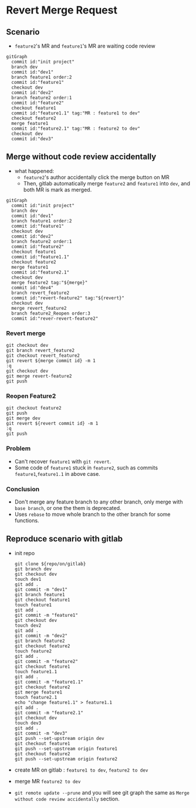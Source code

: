 # Revert Merge Request

## Scenario

- `feature2`'s MR and `feature1`'s MR are waiting code review

```mermaid
gitGraph
  commit id:"init project"
  branch dev
  commit id:"dev1"
  branch feature1 order:2
  commit id:"feature1"
  checkout dev
  commit id:"dev2"
  branch feature2 order:1
  commit id:"feature2"
  checkout feature1
  commit id:"feature1.1" tag:"MR : feature1 to dev"
  checkout feature2
  merge feature1
  commit id:"feature2.1" tag:"MR : feature2 to dev"
  checkout dev
  commit id:"dev3"
```

## Merge without code review accidentally

- what happened:
  - `feature2`'s author accidentally click the merge button on MR
  - Then, gitlab automatically merge `feature2` and `feature1` into `dev`, and both MR is mark as merged.

```mermaid
gitGraph
  commit id:"init project"
  branch dev
  commit id:"dev1"
  branch feature1 order:2
  commit id:"feature1"
  checkout dev
  commit id:"dev2"
  branch feature2 order:1
  commit id:"feature2"
  checkout feature1
  commit id:"feature1.1"
  checkout feature2
  merge feature1
  commit id:"feature2.1"
  checkout dev
  merge feature2 tag:"${merge}"
  commit id:"dev4"
  branch revert_feature2
  commit id:"revert-feature2" tag:"${revert}"
  checkout dev
  merge revert_feature2
  branch feature2_Reopen order:3
  commit id:"rever-revert-feature2"
```

### Revert merge

```
git checkout dev
git branch revert_feature2
git checkout revert_feature2
git revert ${merge commit id} -m 1
:q
git checkout dev
git merge revert-feature2
git push
```

### Reopen Feature2

```
git checkout feature2
git push
git merge dev
git revert ${revert commit id} -m 1
:q
git push
```

### Problem

- Can't recover `feature1` with `git revert`.
- Some code of `feature1` stuck in `feature2`, such as commits `feature1`,`feature1.1` in above case.

### Conclusion

- Don't merge any feature branch to any other branch, only merge with `base branch`, or one the them is deprecated.
- Uses `rebase` to move whole branch to the other branch for some functions.

## Reproduce scenario with gitlab

- init repo

  ```
  git clone ${repo/on/gitlab}
  git branch dev
  git checkout dev
  touch dev1
  git add .
  git commit -m "dev1"
  git branch feature1
  git checkout feature1
  touch feature1
  git add .
  git commit -m "feature1"
  git checkout dev
  touch dev2
  git add .
  git commit -m "dev2"
  git branch feature2
  git checkout feature2
  touch feature2
  git add .
  git commit -m "feature2"
  git checkout feature1
  touch feature1.1
  git add .
  git commit -m "feature1.1" 
  git checkout feature2
  git merge feature1
  touch feature2.1
  echo "change feature1.1" > feature1.1
  git add .
  git commit -m "feature2.1" 
  git checkout dev
  touch dev3
  git add .
  git commit -m "dev3" 
  git push --set-upstream origin dev
  git checkout feature1
  git push --set-upstream origin feature1
  git checkout feature2
  git push --set-upstream origin feature2

  ```

- create MR on gitlab : `feature1 to dev`, `feature2 to dev`
- merge MR `feature2 to dev`
- `git remote update --prune` and you will see git graph the same as `Merge without code review accidentally` section.
